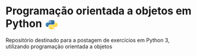 # Programação orientada a objetos em Python <img align="center" alt="Clara-Python" height="30" width="40" src="https://raw.githubusercontent.com/devicons/devicon/master/icons/python/python-original.svg">

Repositório destinado para a postagem de exercícios em Python 3, utilizando programação orientada a objetos
